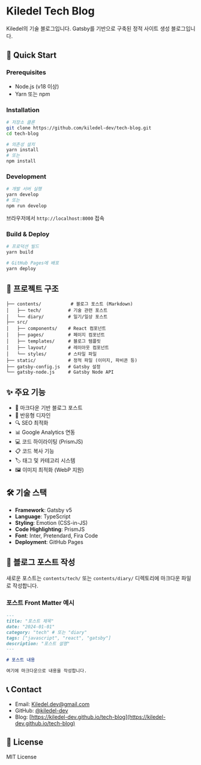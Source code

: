 # Kiledel Tech Blog

Kiledel의 기술 블로그입니다. Gatsby를 기반으로 구축된 정적 사이트 생성 블로그입니다.

## 🚀 Quick Start

### Prerequisites
- Node.js (v18 이상)
- Yarn 또는 npm

### Installation

```bash
# 저장소 클론
git clone https://github.com/kiledel-dev/tech-blog.git
cd tech-blog

# 의존성 설치
yarn install
# 또는
npm install
```

### Development

```bash
# 개발 서버 실행
yarn develop
# 또는
npm run develop
```

브라우저에서 `http://localhost:8000` 접속

### Build & Deploy

```bash
# 프로덕션 빌드
yarn build

# GitHub Pages에 배포
yarn deploy
```

## 📁 프로젝트 구조

```
├── contents/           # 블로그 포스트 (Markdown)
│   ├── tech/          # 기술 관련 포스트
│   └── diary/         # 일기/일상 포스트
├── src/
│   ├── components/    # React 컴포넌트
│   ├── pages/         # 페이지 컴포넌트
│   ├── templates/     # 블로그 템플릿
│   ├── layout/        # 레이아웃 컴포넌트
│   └── styles/        # 스타일 파일
├── static/            # 정적 파일 (이미지, 파비콘 등)
├── gatsby-config.js   # Gatsby 설정
└── gatsby-node.js     # Gatsby Node API
```

## ✨ 주요 기능

- 📝 마크다운 기반 블로그 포스트
- 🎨 반응형 디자인
- 🔍 SEO 최적화
- 📊 Google Analytics 연동
- 💻 코드 하이라이팅 (PrismJS)
- 📋 코드 복사 기능
- 🏷️ 태그 및 카테고리 시스템
- 🖼️ 이미지 최적화 (WebP 지원)

## 🛠️ 기술 스택

- **Framework**: Gatsby v5
- **Language**: TypeScript
- **Styling**: Emotion (CSS-in-JS)
- **Code Highlighting**: PrismJS
- **Font**: Inter, Pretendard, Fira Code
- **Deployment**: GitHub Pages

## 📝 블로그 포스트 작성

새로운 포스트는 `contents/tech/` 또는 `contents/diary/` 디렉토리에 마크다운 파일로 작성합니다.

### 포스트 Front Matter 예시

```markdown
---
title: "포스트 제목"
date: "2024-01-01"
category: "tech" # 또는 "diary"
tags: ["javascript", "react", "gatsby"]
description: "포스트 설명"
---

# 포스트 내용

여기에 마크다운으로 내용을 작성합니다.
```

## 📞 Contact

- Email: Kiledel.dev@gmail.com
- GitHub: [@kiledel-dev](https://github.com/kiledel-dev)
- Blog: [https://kiledel-dev.github.io/tech-blog](https://kiledel-dev.github.io/tech-blog)

## 📄 License

MIT License